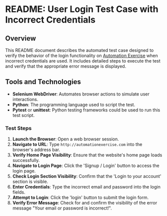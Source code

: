 # README: User Login Test Case with Incorrect Credentials

## Overview
This README document describes the automated test case designed to verify the behavior of the login functionality on [Automation Exercise](http://automationexercise.com) when incorrect credentials are used. It includes detailed steps to execute the test and verify that the appropriate error message is displayed.

## Tools and Technologies
- **Selenium WebDriver**: Automates browser actions to simulate user interactions.
- **Python**: The programming language used to script the test.
- **Pytest** or **unittest**: Python testing frameworks could be used to run this test script.

### Test Steps
1. **Launch the Browser**: Open a web browser session.
2. **Navigate to URL**: Type `http://automationexercise.com` into the browser's address bar.
3. **Verify Home Page Visibility**: Ensure that the website's home page loads successfully.
4. **Navigate to Login Page**: Click the 'Signup / Login' button to access the login page.
5. **Check Login Section Visibility**: Confirm that the 'Login to your account' section is visible.
6. **Enter Credentials**: Type the incorrect email and password into the login fields.
7. **Attempt to Login**: Click the 'login' button to submit the login form.
8. **Verify Error Message**: Check for and confirm the visibility of the error message "Your email or password is incorrect!".
